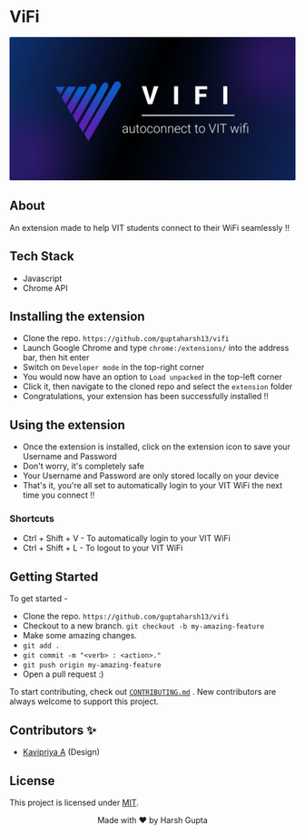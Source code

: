 # ViFi

![Readme Cover](readme_cover.png)

## About

An extension made to help VIT students connect to their WiFi seamlessly !!

## Tech Stack

- Javascript
- Chrome API

## Installing the extension

- Clone the repo.
  `https://github.com/guptaharsh13/vifi`
- Launch Google Chrome and type `chrome:/extensions/` into the address bar, then hit enter
- Switch on `Developer mode` in the top-right corner
- You would now have an option to `Load unpacked` in the top-left corner
- Click it, then navigate to the cloned repo and select the `extension` folder
- Congratulations, your extension has been successfully installed !!

## Using the extension

- Once the extension is installed, click on the extension icon to save your Username and Password
- Don't worry, it's completely safe
- Your Username and Password are only stored locally on your device
- That's it, you're all set to automatically login to your VIT WiFi the next time you connect !!

### Shortcuts

- Ctrl + Shift + V - To automatically login to your VIT WiFi
- Ctrl + Shift + L - To logout to your VIT WiFi

## Getting Started

To get started -

- Clone the repo.
  `https://github.com/guptaharsh13/vifi`
- Checkout to a new branch.
  `git checkout -b my-amazing-feature`
- Make some amazing changes.
- `git add .`
- `git commit -m "<verb> : <action>."`
- `git push origin my-amazing-feature`
- Open a pull request :)

To start contributing, check out [`CONTRIBUTING.md`](https://github.com/guptaharsh13/vifi/blob/main/CONTRIBUTING.md) . New contributors are always welcome to support this project.

## Contributors ✨

- [Kavipriya A](https://kavipriya.super.site/) (Design)

## License

This project is licensed under [MIT](https://github.com/guptaharsh13/vifi/blob/master/LICENSE).

<p align="center">Made with ❤ by Harsh Gupta</p>
